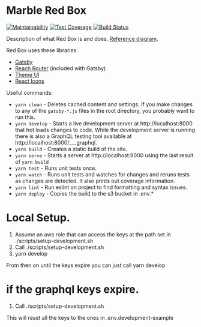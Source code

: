 # Marble Red Box

[![Maintainability](https://api.codeclimate.com/v1/badges/261cd264e5bba50fe394/maintainability)](https://codeclimate.com/github/ndlib/marble-redbox/maintainability)
[![Test Coverage](https://api.codeclimate.com/v1/badges/261cd264e5bba50fe394/test_coverage)](https://codeclimate.com/github/ndlib/marble-redbox/test_coverage)
[![Build Status](https://travis-ci.org/ndlib/marble-redbox.svg?branch=master)](https://travis-ci.org/ndlib/marble-redbox)

Description of what Red Box is and does. [Reference diagram](https://projects.invisionapp.com/freehand/document/pOlUlLdlz).

Red Box uses these libraries:

- [Gatsby](https://www.gatsbyjs.com/)
- [Reach Router](https://reach.tech/router) (included with Gatsby)
- [Theme UI](https://theme-ui.com/)
- [React Icons](https://react-icons.github.io/react-icons/)

Useful commands:

- `yarn clean` - Deletes cached content and settings. If you make changes to any of the `gatsby-*.js` files in the root directory, you probably want to run this.
- `yarn develop` - Starts a live development server at http://localhost:8000 that hot loads changes to code. While the development server is running there is also a GraphQL testing tool available at http://localhost:8000/___graphql.
- `yarn build` - Creates a static build of the site.
- `yarn serve` - Starts a server at http://localhost:9000 using the last result of `yarn build`
- `yarn test` - Runs unit tests once.
- `yarn watch` - Runs unit tests and watches for changes and reruns tests as changes are detected. It also prints out coverage information.
- `yarn lint` - Run eslint on project to find formatting and syntax issues.
- `yarn deploy` - Copies the build to the s3 bucket in .env.*

# Local Setup.
1. Assume an aws role that can access the keys at the path set in ./scripts/setup-development.sh
2. Call ./scripts/setup-development.sh
3. yarn develop

From then on until the keys expire you can just call
yarn develop

# if the graphql keys expire.
1. Call ./scripts/setup-development.sh

This will reset all the keys to the ones in .env.development-example

